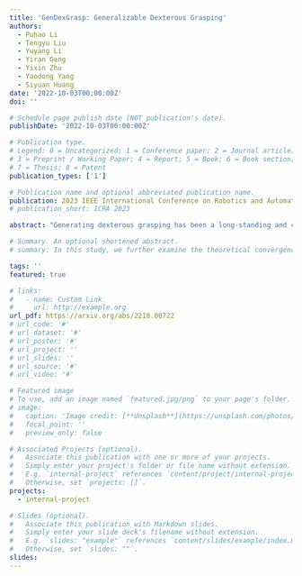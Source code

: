 ```yaml
---
title: 'GenDexGrasp: Generalizable Dexterous Grasping'
authors:
  - Puhao Li
  - Tengyu Liu
  - Yuyang Li
  - Yiran Geng
  - Yixin Zhu
  - Yaodong Yang
  - Siyuan Huang
date: '2022-10-03T00:00:00Z'
doi: ''

# Schedule page publish date (NOT publication's date).
publishDate: '2022-10-03T00:00:00Z'

# Publication type.
# Legend: 0 = Uncategorized; 1 = Conference paper; 2 = Journal article;
# 3 = Preprint / Working Paper; 4 = Report; 5 = Book; 6 = Book section;
# 7 = Thesis; 8 = Patent
publication_types: ['1']

# Publication name and optional abbreviated publication name.
publication: 2023 IEEE International Conference on Robotics and Automation (ICRA 2023)
# publication_short: ICRA 2023

abstract: "Generating dexterous grasping has been a long-standing and challenging robotic task. Despite recent progress, existing methods primarily suffer from two issues. First, most prior arts focus on a specific type of robot hand, lacking the generalizable capability of handling unseen ones. Second, prior arts oftentimes fail to rapidly generate diverse grasps with a high success rate. To jointly tackle these challenges with a unified solution, we propose GenDexGrasp, a novel hand-agnostic grasping algorithm for generalizable grasping. GenDexGrasp is trained on our proposed large-scale multi-hand grasping dataset MultiDex synthesized with force closure optimization. By leveraging the contact map as a hand-agnostic intermediate representation, GenDexGrasp efficiently generates diverse and plausible grasping poses with a high success rate and can transfer among diverse multi-fingered robotic hands. Compared with previous methods, GenDexGrasp achieves a three-way trade-off among success rate, inference speed, and diversity. Code is available at https://github.com/tengyu-liu/GenDexGrasp."

# Summary. An optional shortened abstract.
# summary: In this study, we further examine the theoretical convergence rate and sample complexity of such regret minimization-based double oracle methods, utilizing a unified framework called RegretMinimizing Double Oracle.

tags: ''
featured: true

# links:
#   - name: Custom Link
#     url: http://example.org
url_pdf: https://arxiv.org/abs/2210.00722
# url_code: '#'
# url_dataset: '#'
# url_poster: '#'
# url_project: ''
# url_slides: ''
# url_source: '#'
# url_video: '#'

# Featured image
# To use, add an image named `featured.jpg/png` to your page's folder.
# image:
#   caption: 'Image credit: [**Unsplash**](https://unsplash.com/photos/pLCdAaMFLTE)'
#   focal_point: ''
#   preview_only: false

# Associated Projects (optional).
#   Associate this publication with one or more of your projects.
#   Simply enter your project's folder or file name without extension.
#   E.g. `internal-project` references `content/project/internal-project/index.md`.
#   Otherwise, set `projects: []`.
projects:
  - internal-project

# Slides (optional).
#   Associate this publication with Markdown slides.
#   Simply enter your slide deck's filename without extension.
#   E.g. `slides: "example"` references `content/slides/example/index.md`.
#   Otherwise, set `slides: ""`.
slides:
---
```

